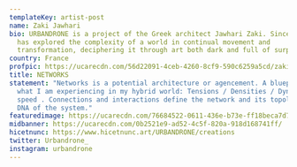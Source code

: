 ```yaml
---
templateKey: artist-post
name: Zaki Jawhari
bio: URBANDRONE is a project of the Greek architect Jawhari Zaki. Since 2007, he
  has explored the complexity of a world in continual movement and
  transformation, deciphering it through art both dark and full of surprises.
country: France
profpic: https://ucarecdn.com/56d22091-4ceb-4260-8cf9-590c6259a5cd/zaki_500c.gif
title: NETWORKS
statement: "Networks is a potential architecture or agencement. A blueprint of
  what I am experiencing in my hybrid world: Tensions / Densities / Dynamics /
  speed . Connections and interactions define the network and its topology the
  DNA of the system."
featuredimage: https://ucarecdn.com/76684522-0611-436e-b73e-ff18beca7d7f/
midbanner: https://ucarecdn.com/0b2521e9-ad52-4c5f-820a-918d168741ff/
hicetnunc: https://www.hicetnunc.art/URBANDRONE/creations
twitter: Urbandrone_
instagram: urbandrone
---
```

